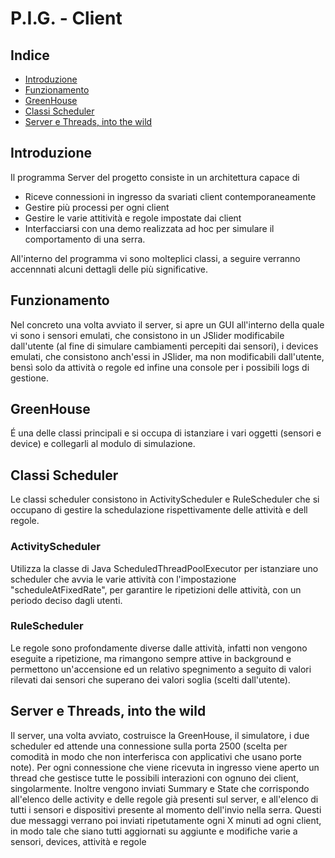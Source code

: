 # P.I.G. - Client

## Indice
*	[Introduzione](#Introduzione)
*	[Funzionamento](#Funzionamento)
*	[GreenHouse](#GreenHouse)
*	[Classi Scheduler](#Classi-Scheduler)
*	[Server e Threads, into the wild](#Server-e-Threads,-into-the-wild)

## Introduzione
Il programma Server del progetto consiste in un architettura capace di

*	Riceve connessioni in ingresso da svariati client contemporaneamente
*	Gestire più processi per ogni client
*	Gestire le varie attitività e regole impostate dai client
*	Interfacciarsi con una demo realizzata ad hoc per simulare il comportamento di una serra.

All'interno del programma vi sono molteplici classi, a seguire verranno accennnati alcuni dettagli delle più significative.

## Funzionamento
Nel concreto una volta avviato il server, si apre un GUI all'interno della quale vi sono i sensori emulati, che consistono in un JSlider modificabile dall'utente (al fine di simulare cambiamenti percepiti dai sensori), i devices emulati, che consistono anch'essi in JSlider, ma non modificabili dall'utente, bensì solo da attività o regole ed infine una console per i possibili logs di gestione.

## GreenHouse
É una delle classi principali e si occupa di istanziare i vari oggetti (sensori e device) e collegarli al modulo di simulazione.

## Classi Scheduler
Le classi scheduler consistono in ActivityScheduler e RuleScheduler che si occupano di gestire la schedulazione rispettivamente delle attività e dell regole.

### ActivityScheduler
Utilizza la classe di Java ScheduledThreadPoolExecutor per istanziare uno scheduler che avvia le varie attività con l'impostazione "scheduleAtFixedRate", per garantire le ripetizioni delle attività, con un periodo deciso dagli utenti.

### RuleScheduler
Le regole sono profondamente diverse dalle attività, infatti non vengono eseguite a ripetizione, ma rimangono sempre attive in background e permettono un'accensione ed un relativo spegnimento a seguito di valori rilevati dai sensori che superano dei valori soglia (scelti dall'utente).

## Server e Threads, into the wild
Il server, una volta avviato, costruisce la GreenHouse, il simulatore, i due scheduler ed attende una connessione sulla porta 2500 (scelta per comodità in modo che non interferisca con applicativi che usano porte note). Per ogni connessione che viene ricevuta in ingresso viene aperto un thread che gestisce tutte le possibili interazioni con ognuno dei client, singolarmente. Inoltre vengono inviati Summary e State che corrispondo all'elenco delle activity e delle regole già presenti sul server, e all'elenco di tutti i sensori e dispositivi presente al momento dell'invio nella serra. Questi due messaggi verrano poi inviati ripetutamente ogni X minuti ad ogni client, in modo tale che siano tutti aggiornati su aggiunte e modifiche varie a sensori, devices, attività e regole

